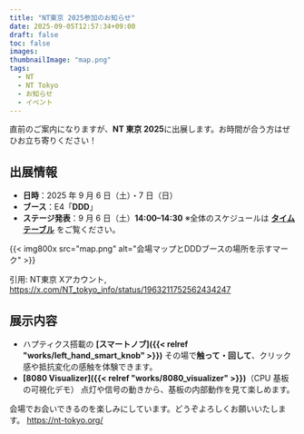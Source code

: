 ```yaml
---
title: "NT東京 2025参加のお知らせ"
date: 2025-09-05T12:57:34+09:00
draft: false
toc: false
images:
thumbnailImage: "map.png"
tags:
  - NT
  - NT Tokyo
  - お知らせ
  - イベント
---
```


直前のご案内になりますが、**NT 東京 2025**に出展します。お時間が合う方はぜひお立ち寄りください！

## 出展情報

- **日時**：2025 年 9 月 6 日（土）・7 日（日）
- **ブース**：E4「**DDD**」
- **ステージ発表**：9 月 6 日（土）**14:00–14:30**
  ※全体のスケジュールは **[タイムテーブル](https://nt-tokyo.org/timetable)** をご覧ください。

{{< img800x src="map.png" alt="会場マップとDDDブースの場所を示すマーク" >}}

引用: NT東京 Xアカウント, https://x.com/NT_tokyo_info/status/1963211752562434247

## 展示内容

- ハプティクス搭載の **[スマートノブ]({{< relref "works/left_hand_smart_knob" >}})**
  その場で**触って・回して**、クリック感や抵抗変化の感触を体験できます。
- **[8080 Visualizer]({{< relref "works/8080_visualizer" >}})**（CPU 基板の可視化デモ）
  点灯や信号の動きから、基板の内部動作を見て楽しめます。

会場でお会いできるのを楽しみにしています。どうぞよろしくお願いいたします。
<https://nt-tokyo.org/>
